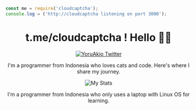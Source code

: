 ```javascript
const me = require('cloudcaptcha');
console.log = ('http://cloudcaptcha listening on port 3000');
```



<div align="center">
  <h1>t.me/cloudcaptcha ! Hello 👋🤗</h1>
  <a href="https://t.me/cloudcaptcha">
    <img alt="YoruAkio Twitter" src="https://img.shields.io/badge/Twitter-1DA1F2?style=for-the-badge&logo=twitter&logoColor=white" />
  </a>
  <p>I'm a programmer from Indonesia who loves cats and code. Here's where I share my journey.</p>
  
  <img alt="My Stats" src="https://github-readme-streak-stats.herokuapp.com/?user=cloudcaptcha" />

  <p>I'm a programmer from Indonesia who only uses a laptop with Linux OS for learning.</p>
  </div>
